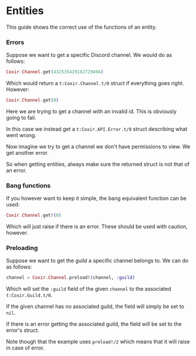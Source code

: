 # Entities

This guide shows the correct use of the functions of an entity.

### Errors

Suppose we want to get a specific Discord channel. We would do as follows:

```elixir
Coxir.Channel.get(432535429162729494)
```

Which would return a `t:Coxir.Channel.t/0` struct if everything goes right. However:

```elixir
Coxir.Channel.get(0)
```

Here we are trying to get a channel with an invalid id. This is obviously going to fail.

In this case we instead get a `t:Coxir.API.Error.t/0` struct describing what went wrong.

Now imagine we try to get a channel we don't have permissions to view. We get another error.

So when getting entities, always make sure the returned struct is not that of an error.

### Bang functions

If you however want to keep it simple, the bang equivalent function can be used:

```elixir
Coxir.Channel.get!(0)
```

Which will just raise if there is an error. These should be used with caution, however.

### Preloading

Suppose we want to get the guild a specific channel belongs to. We can do as follows:

```elixir
channel = Coxir.Channel.preload!(channel, :guild)
```

Which will set the `:guild` field of the given `channel` to the associated `t:Coxir.Guild.t/0`.

If the given channel has no associated guild, the field will simply be set to `nil`.

If there is an error getting the associated guild, the field will be set to the error's struct.

Note though that the example uses `preload!/2` which means that it will raise in case of error.
